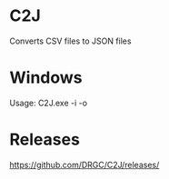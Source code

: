 # C2J
Converts CSV files to JSON files

# Windows
Usage: C2J.exe -i <inputfile> -o <outputfile>

# Releases
https://github.com/DRGC/C2J/releases/
